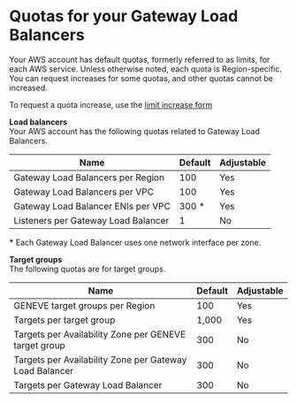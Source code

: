 # Quotas for your Gateway Load Balancers<a name="quotas-limits"></a>

Your AWS account has default quotas, formerly referred to as limits, for each AWS service\. Unless otherwise noted, each quota is Region\-specific\. You can request increases for some quotas, and other quotas cannot be increased\.

To request a quota increase, use the [limit increase form](https://console.aws.amazon.com/support/home#/case/create?issueType=service-limit-increase)

**Load balancers**  
Your AWS account has the following quotas related to Gateway Load Balancers\.


| Name | Default | Adjustable | 
| --- | --- | --- | 
| Gateway Load Balancers per Region | 100 | Yes | 
| Gateway Load Balancers per VPC | 100 | Yes | 
| Gateway Load Balancer ENIs per VPC | 300 \* | Yes | 
| Listeners per Gateway Load Balancer | 1 | No | 

**\*** Each Gateway Load Balancer uses one network interface per zone\. 

**Target groups**  
The following quotas are for target groups\.


| Name | Default | Adjustable | 
| --- | --- | --- | 
| GENEVE target groups per Region | 100 | Yes | 
| Targets per target group | 1,000 | Yes | 
| Targets per Availability Zone per GENEVE target group | 300 | No | 
| Targets per Availability Zone per Gateway Load Balancer | 300 | No | 
| Targets per Gateway Load Balancer | 300 | No | 